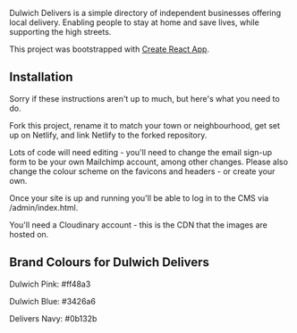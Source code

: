 Dulwich Delivers is a simple directory of independent businesses offering local delivery. Enabling people to stay at home and save lives, while supporting the high streets.

This project was bootstrapped with [Create React App](https://github.com/facebook/create-react-app).

## Installation

Sorry if these instructions aren't up to much, but here's what you need to do.

Fork this project, rename it to match your town or neighbourhood, get set up on Netlify, and link Netlify to the forked repository.

Lots of code will need editing - you'll need to change the email sign-up form to be your own Mailchimp account, among other changes. Please also change the colour scheme on the favicons and headers - or create your own.

Once your site is up and running you'll be able to log in to the CMS via /admin/index.html.

You'll need a Cloudinary account - this is the CDN that the images are hosted on.

## Brand Colours for Dulwich Delivers

Dulwich Pink:
#ff48a3

Dulwich Blue:
#3426a6

Delivers Navy:
#0b132b
